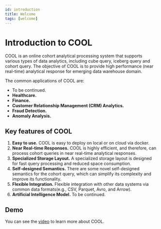 ```yaml
---
id: introduction
title: Welcome
tags: [welcome]
---
```


# Introduction to COOL

COOL is an online cohort analytical processing system that supports various types of data analytics, including cube query, iceberg query and cohort query.
The objective of COOL is to provide high performance (near real-time) analytical response for emerging data warehouse domain.

The common applications of COOL are:

- To be continued.
- **Healthcare.**
- **Finance.**
- **Customer Relationship Management (CRM) Analytics.**
- **Fraud Detection.**
- **Anomaly Analysis.**

## Key features of COOL

1. **Easy to use.** COOL is easy to deploy on local or on cloud via docker.
2. **Near Real-time Responses.** COOL is highly efficient, and therefore, can process cohort queries in near real-time analytical responses.
3. **Specialized Storage Layout.** A specialized storage layout is designed for fast query processing and reduced space consumption.
4. **Self-designed Semantics.** There are some novel self-designed semantics for the cohort query, which can simplify its complexity and improve its functionality.
5. **Flexible Integration.** Flexible integration with other data systems via common data formats(e.g., CSV, Parquet, Avro, and Arrow).
6. **Artificial Intelligence Model.** To be continued.

## Demo

You can see the [video](https://youtu.be/Yv2ZajtS_d4) to learn more about COOL.
